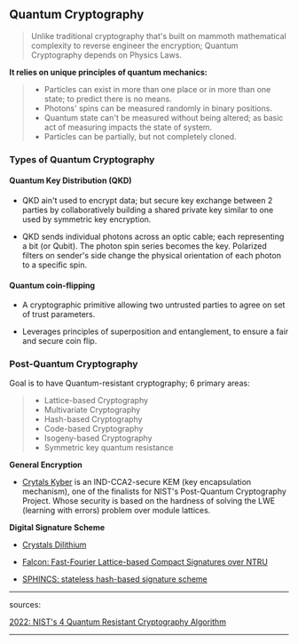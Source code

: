 
## Quantum Cryptography

> Unlike traditional cryptography that's built on mammoth mathematical complexity to reverse engineer the encryption; Quantum Cryptography depends on Physics Laws.

**It relies on unique principles of quantum mechanics:**

> * Particles can exist in more than one place or in more than one state; to predict there is no means.
> * Photons' spins can be measured randomly in binary positions.
> * Quantum state can't be measured without being altered; as basic act of measuring impacts the state of system.
> * Particles can be partially, but not completely cloned.

### Types of Quantum Cryptography

#### Quantum Key Distribution (QKD)

* QKD ain't used to encrypt data; but secure key exchange between 2 parties by collaboratively building a shared private key similar to one used by symmetric key encryption.

* QKD sends individual photons across an optic cable; each representing a bit (or Qubit). The photon spin series becomes the key. Polarized filters on sender's side change the physical orientation of each photon to a specific spin.

#### Quantum coin-flipping

* A cryptographic primitive allowing two untrusted parties to agree on set of trust parameters.

* Leverages principles of superposition and entanglement, to ensure a fair and secure coin flip.

### Post-Quantum Cryptography

Goal is to have Quantum-resistant cryptography; 6 primary areas:

> * Lattice-based Cryptography
> * Multivariate Cryptography
> * Hash-based Cryptography
> * Code-based Cryptography
> * Isogeny-based Cryptography
> * Symmetric key quantum resistance

**General Encryption**

* [Crytals Kyber](https://pq-crystals.org/kyber/index.shtml) is an IND-CCA2-secure KEM (key encapsulation mechanism), one of the finalists for NIST's Post-Quantum Cryptography Project. Whose security is based on the hardness of solving the LWE (learning with errors) problem over module lattices.

**Digital Signature Scheme**

* [Crystals Dilithium](https://pq-crystals.org/dilithium/index.shtml)

* [Falcon: Fast-Fourier Lattice-based Compact Signatures over NTRU](https://falcon-sign.info/)

* [SPHINCS: stateless hash-based signature scheme](https://sphincs.org/)

---

sources:

[2022: NIST's 4 Quantum Resistant Cryptography Algorithm](https://www.nist.gov/news-events/news/2022/07/nist-announces-first-four-quantum-resistant-cryptographic-algorithms)

---
